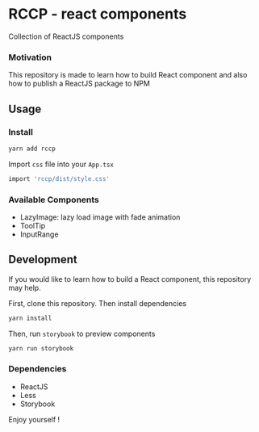 # RCCP - react components
Collection of ReactJS components

### Motivation
This repository is made to learn how to build React component and also how to publish a ReactJS package to NPM

## Usage

### Install
```bash
yarn add rccp
```

Import `css` file into your `App.tsx`
```bash
import 'rccp/dist/style.css'
```

### Available Components
- LazyImage: lazy load image with fade animation
- ToolTip
- InputRange

## Development
If you would like to learn how to build a React component, this repository may help.

First, clone this repository. Then install dependencies
```bash
yarn install
```

Then, run `storybook` to preview components
```bash
yarn run storybook
```

### Dependencies
- ReactJS
- Less
- Storybook

Enjoy yourself !